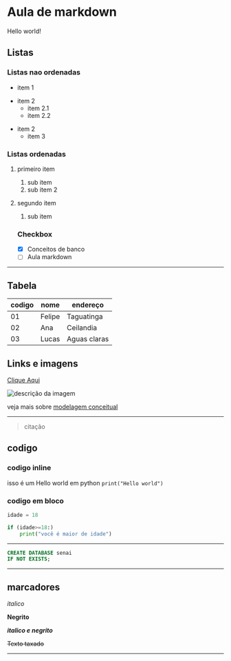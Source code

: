 <!-- titulo -->
# Aula de markdown

<!-- paragrafo -->
Hello world!

## Listas

### Listas nao ordenadas

- item 1
* item 2
    - item 2.1
    - item 2.2
- item 2
    - item 3

### Listas ordenadas

1. primeiro item 
    1. sub item
    1. sub item 2
1. segundo item
    1. sub item

    ### Checkbox

    - [x] Conceitos de banco
    - [ ] Aula markdown
---
## Tabela

| codigo | nome | endereço |
|-|-|-|
| 01 | Felipe | Taguatinga |
| 02 | Ana | Ceilandia |
| 03 | Lucas | Aguas claras |

## Links e imagens

[Clique Aqui](#)

![descrição da imagem](./img/download.jpg)

veja mais sobre [modelagem conceitual](./modelagemConceitual.md)

---

> citação

## codigo

### codigo inline

isso é um Hello world em python ``print("Hello world")``

### codigo em bloco

``` PYTHON
idade = 18

if (idade>=18:)
    print("você é maior de idade")
```
---
```SQL
CREATE DATABASE senai
IF NOT EXISTS;
```

---

## marcadores 

*italico*

**Negrito**

***italico e negrito***

~~Texto taxado~~

---